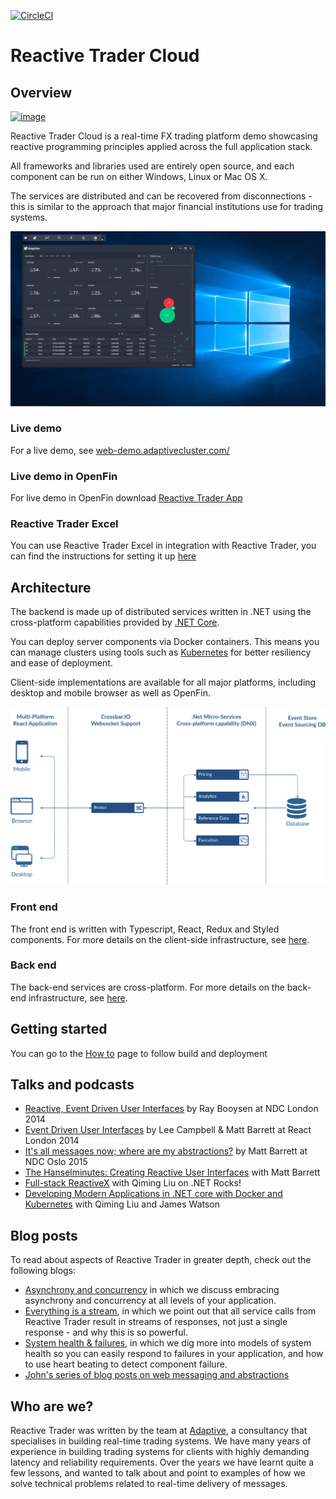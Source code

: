 [![CircleCI](https://circleci.com/gh/AdaptiveConsulting/ReactiveTraderCloud/tree/master.svg?style=svg&circle-token=801547883329d22e505634493b58b26fbb742e46)](https://app.circleci.com/pipelines/github/AdaptiveConsulting/ReactiveTraderCloud?branch=master)

# Reactive Trader Cloud

## Overview

[![image](https://raw.githubusercontent.com/AdaptiveConsulting/ReactiveTrader/master/images/adaptive-logo.png)](http://weareadaptive.com/)

Reactive Trader Cloud is a real-time FX trading platform demo showcasing reactive programming principles applied across the full application stack.

All frameworks and libraries used are entirely open source, and each component can be run on either Windows, Linux or Mac OS X.

The services are distributed and can be recovered from disconnections - this is similar to the approach that major financial institutions use for trading systems.

![image](docs/reactive-trader.gif)

### Live demo

For a live demo, see [web-demo.adaptivecluster.com/](https://web-demo.adaptivecluster.com/)

### Live demo in OpenFin

For live demo in OpenFin download [Reactive Trader App](src/client/install)

### Reactive Trader Excel

You can use Reactive Trader Excel in integration with Reactive Trader, you can find the instructions for setting it up [here](docs/setup/reactive-trader-excel.md)

## Architecture

The backend is made up of distributed services written in .NET using the cross-platform capabilities provided by [.NET Core](https://dotnet.github.io).

You can deploy server components via Docker containers. This means you can manage clusters using tools such as [Kubernetes](http://kubernetes.io/) for better resiliency and ease of deployment.

Client-side implementations are available for all major platforms, including desktop and mobile browser as well as OpenFin.

![Architecture Overview](docs/ArchitectureOverview.png)

### Front end

The front end is written with Typescript, React, Redux and Styled components. For more details on the client-side infrastructure, see [here](docs/client.md).

### Back end

The back-end services are cross-platform. For more details on the back-end infrastructure, see [here](docs/server.md).

## Getting started

You can go to the [How to](docs/deployment/readme.md) page to follow build and deployment

## Talks and podcasts

- [Reactive, Event Driven User Interfaces](https://vimeo.com/113716036) by Ray Booysen at NDC London 2014
- [Event Driven User Interfaces](https://youtu.be/Tp5mRlHwZ7M) by Lee Campbell & Matt Barrett at React London 2014
- [It's all messages now; where are my abstractions?](http://www.codesleuth.co.uk/notes/ndcoslo2015/Its-all-messages-now;-where-are-my-absractions.html) by Matt Barrett at NDC Oslo 2015
- [The Hanselminutes: Creating Reactive User Interfaces](http://hanselminutes.com/428/creating-reactive-user-interfaces-with-adaptive-consultings-reactive-trader) with Matt Barrett
- [Full-stack ReactiveX](http://dotnetrocks.com/?show=1333) with Qiming Liu on .NET Rocks!
- [Developing Modern Applications in .NET core with Docker and Kubernetes](https://www.youtube.com/watch?v=70hcZO3zpnc) with Qiming Liu and James Watson

## Blog posts

To read about aspects of Reactive Trader in greater depth, check out the following blogs:

- [Asynchrony and concurrency](http://weareadaptive.com/blog/2014/04/18/asynchrony-concurrency/) in which we discuss embracing asynchrony and concurrency at all levels of your application.
- [Everything is a stream](http://weareadaptive.com/blog/2014/05/05/everything-is-a-stream/), in which we point out that all service calls from Reactive Trader result in streams of responses, not just a single response - and why this is so powerful.
- [System health & failures](http://weareadaptive.com/blog/2014/06/16/system-health-failures/), in which we dig more into models of system health so you can easily respond to failures in your application, and how to use heart beating to detect component failure.
- [John's series of blog posts on web messaging and abstractions](http://weareadaptive.com/blog/2015/06/15/series-of-blog-posts/)

## Who are we?

Reactive Trader was written by the team at [Adaptive](http://weareadaptive.com/), a consultancy that specialises in building real-time trading systems. We have many years of experience in building trading systems for clients with highly demanding latency and reliability requirements. Over the years we have learnt quite a few lessons, and wanted to talk about and point to examples of how we solve technical problems related to real-time delivery of messages.
